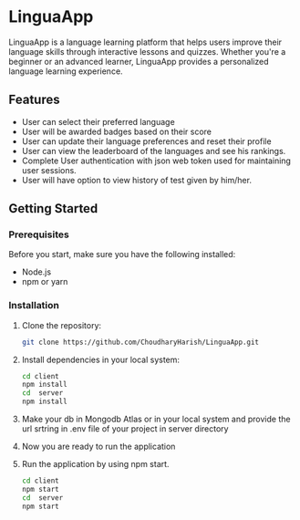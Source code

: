 # LinguaApp

LinguaApp is a language learning platform that helps users improve their language skills through interactive lessons and quizzes. Whether you're a beginner or an advanced learner, LinguaApp provides a personalized language learning experience.

## Features

- User can select their preferred language
- User will be awarded badges based on their score
- User can update their language preferences and reset their profile
- User can view the leaderboard of the languages and see his rankings.
- Complete User authentication with json web token used for maintaining user sessions.
- User will have option to view history of test given by him/her.


## Getting Started

### Prerequisites

Before you start, make sure you have the following installed:

- Node.js
- npm or yarn

### Installation

1. Clone the repository:

   ```bash
   git clone https://github.com/ChoudharyHarish/LinguaApp.git

2. Install dependencies in your local system:

   ```bash
   cd client
   npm install
   cd  server
   npm install
   
4. Make your db in Mongodb Atlas or in your local system and provide the url srtring in .env file of your project in server directory
   
5. Now you are ready to run the application
 
7. Run the application by using npm start.
      ```bash
      cd client
      npm start
      cd  server
      npm start
      
      
